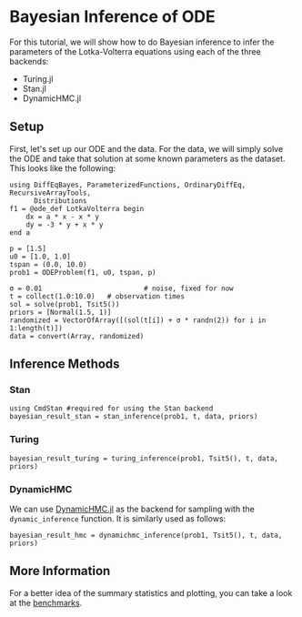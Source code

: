 # Bayesian Inference of ODE

For this tutorial, we will show how to do Bayesian inference to infer the parameters of
the Lotka-Volterra equations using each of the three backends:

  - Turing.jl
  - Stan.jl
  - DynamicHMC.jl

## Setup

First, let's set up our ODE and the data. For the data, we will simply solve the ODE and
take that solution at some known parameters as the dataset. This looks like the following:

```@example all
using DiffEqBayes, ParameterizedFunctions, OrdinaryDiffEq, RecursiveArrayTools,
      Distributions
f1 = @ode_def LotkaVolterra begin
    dx = a * x - x * y
    dy = -3 * y + x * y
end a

p = [1.5]
u0 = [1.0, 1.0]
tspan = (0.0, 10.0)
prob1 = ODEProblem(f1, u0, tspan, p)

σ = 0.01                         # noise, fixed for now
t = collect(1.0:10.0)   # observation times
sol = solve(prob1, Tsit5())
priors = [Normal(1.5, 1)]
randomized = VectorOfArray([(sol(t[i]) + σ * randn(2)) for i in 1:length(t)])
data = convert(Array, randomized)
```

## Inference Methods

### Stan

```@example all
using CmdStan #required for using the Stan backend
bayesian_result_stan = stan_inference(prob1, t, data, priors)
```

### Turing

```@example all
bayesian_result_turing = turing_inference(prob1, Tsit5(), t, data, priors)
```

### DynamicHMC

We can use [DynamicHMC.jl](https://github.com/tpapp/DynamicHMC.jl) as the backend
for sampling with the `dynamic_inference` function. It is similarly used as follows:

```@example all
bayesian_result_hmc = dynamichmc_inference(prob1, Tsit5(), t, data, priors)
```

## More Information

For a better idea of the summary statistics and plotting, you can take a look at the [benchmarks](https://github.com/SciML/SciMLBenchmarks.jl).

